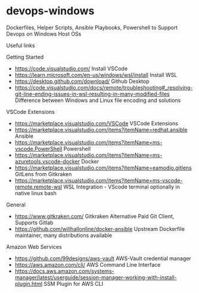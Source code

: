 # devops-windows
Dockerfiles, Helper Scripts, Ansible Playbooks, Powershell to Support Devops on Windows Host OSs

Useful links

Getting Started
* https://code.visualstudio.com/ Install VSCode
* https://learn.microsoft.com/en-us/windows/wsl/install  Install WSL
* https://desktop.github.com/download/ Github Desktop
* https://code.visualstudio.com/docs/remote/troubleshooting#_resolving-git-line-ending-issues-in-wsl-resulting-in-many-modified-files Difference between Windows and Linux file encoding and solutions

VSCode Extensions
* https://marketplace.visualstudio.com/VSCode VSCode Extensions
* https://marketplace.visualstudio.com/items?itemName=redhat.ansible Ansible
* https://marketplace.visualstudio.com/items?itemName=ms-vscode.PowerShell Powershell
* https://marketplace.visualstudio.com/items?itemName=ms-azuretools.vscode-docker Docker
* https://marketplace.visualstudio.com/items?itemName=eamodio.gitlens GitLens from Gitkraken
* https://marketplace.visualstudio.com/items?itemName=ms-vscode-remote.remote-wsl WSL Integration - VScode terminal optionally in native linux bash

General
* https://www.gitkraken.com/ Gitkraken Alternative Paid Git Client, Supports Gitlab
* https://github.com/willhallonline/docker-ansible Upstream Dockerfile maintainer, many distributions available

Amazon Web Services
* https://github.com/99designs/aws-vault AWS-Vault credential manager
* https://aws.amazon.com/cli/ AWS Command Line Interface
* https://docs.aws.amazon.com/systems-manager/latest/userguide/session-manager-working-with-install-plugin.html SSM Plugin for AWS CLI

